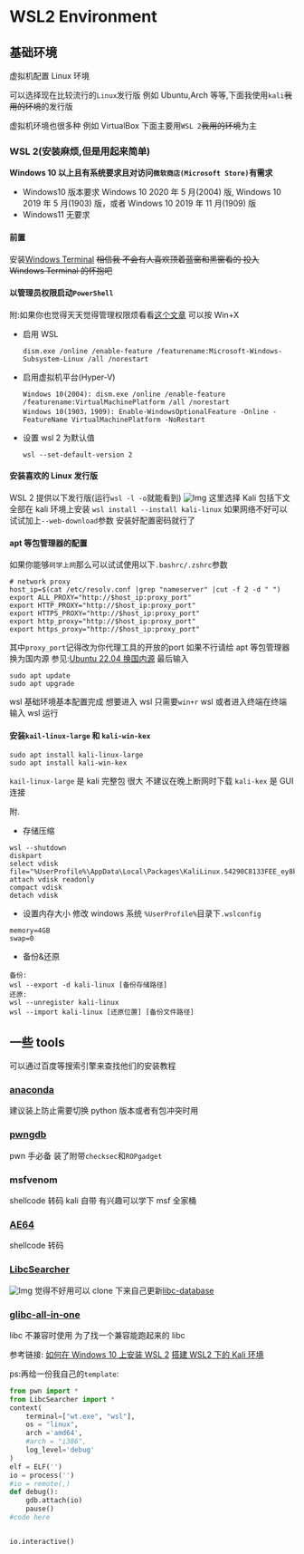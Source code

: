 # WSL2 Environment

## 基础环境

虚拟机配置 Linux 环境

可以选择现在比较流行的`Linux`发行版
例如 Ubuntu,Arch 等等,下面我使用`kali`~~我用的环境~~的发行版

虚拟机环境也很多种 例如 VirtualBox
下面主要用`WSL 2`~~我用的环境~~为主
### WSL 2(安装麻烦,但是用起来简单)

**Windows 10 以上且有系统要求且对访问`微软商店(Microsoft Store)`有需求**

-   Windows10 版本要求
    Windows 10 2020 年 5 月(2004) 版, Windows 10 2019 年 5 月(1903) 版，或者 Windows 10 2019 年 11 月(1909) 版
-   Windows11 无要求

#### 前置

安装[Windows Terminal](https://apps.microsoft.com/store/detail/windows-terminal/9N0DX20HK701)
~~相信我 不会有人喜欢顶着蓝窗和黑窗看的 投入 Windows Terminal 的怀抱吧~~

#### 以管理员权限启动`PowerShell`

附:如果你也觉得天天觉得管理权限烦看看[这个文章](https://www.brokenpoems.xyz/archives/94/)
可以按 Win+X

-   启用 WSL

    ```shell
    dism.exe /online /enable-feature /featurename:Microsoft-Windows-Subsystem-Linux /all /norestart
    ```

-   启用虚拟机平台(Hyper-V)

    ```
    Windows 10(2004): dism.exe /online /enable-feature /featurename:VirtualMachinePlatform /all /norestart
    Windows 10(1903，1909): Enable-WindowsOptionalFeature -Online -FeatureName VirtualMachinePlatform -NoRestart
    ```

-   设置 wsl 2 为默认值

    ```shell
    wsl --set-default-version 2
    ```

#### 安装喜欢的 Linux 发行版

WSL 2 提供以下发行版(运行`wsl -l -o`就能看到)
![Img](images/wsl2_enviroment/img-20230806185200.png)
这里选择 Kali 包括下文全部在 kali 环境上安装
`wsl install --install kali-linux`
如果网络不好可以试试加上`--web-download`参数
安装好配置密码就行了

#### apt 等包管理器的配置

如果你能够`珂学上网`那么可以试试使用以下`.bashrc/.zshrc`参数

```bashrc
# network proxy
host_ip=$(cat /etc/resolv.conf |grep "nameserver" |cut -f 2 -d " ")
export ALL_PROXY="http://$host_ip:proxy_port"
export HTTP_PROXY="http://$host_ip:proxy_port"
export HTTPS_PROXY="http://$host_ip:proxy_port"
export http_proxy="http://$host_ip:proxy_port"
export https_proxy="http://$host_ip:proxy_port"
```
其中`proxy_port`记得改为你代理工具的开放的port
如果不行请给 apt 等包管理器换为国内源
参见:[Ubuntu 22.04 换国内源](https://www.cnblogs.com/dier-gaohe/p/17379705.html)
最后输入

```
sudo apt update
sudo apt upgrade
```

wsl 基础环境基本配置完成
想要进入 wsl 只需要`win+r` wsl 或者进入终端在终端输入 wsl 运行

#### 安装`kail-linux-large` 和 `kali-win-kex`

```shell
sudo apt install kali-linux-large
sudo apt install kali-win-kex
```

`kail-linux-large` 是 kali 完整包 很大 不建议在晚上断网时下载
`kali-kex` 是 GUI 连接

附.

-   存储压缩

```shell
wsl --shutdown
diskpart
select vdisk file="%UserProfile%\AppData\Local\Packages\KaliLinux.54290C8133FEE_ey8k8hqnwqnmg\LocalState\ext4.vhdx"
attach vdisk readonly
compact vdisk
detach vdisk
```

-   设置内存大小
    修改 windows 系统 `%UserProfile%`目录下`.wslconfig`

```
memory=4GB
swap=0
```

-   备份&还原

```shell
备份:
wsl --export -d kali-linux [备份存储路径]
还原:
wsl --unregister kali-linux
wsl --import kali-linux [还原位置] [备份文件路径]
```

## 一些 tools

可以通过百度等搜索引擎来查找他们的安装教程

### [anaconda](https://www.anaconda.com/download#Downloads)

建议装上防止需要切换 python 版本或者有包冲突时用

### [pwngdb](https://github.com/pwndbg/pwndbg)

pwn 手必备 装了附带`checksec`和`ROPgadget`

### msfvenom

shellcode 转码 kali 自带
有兴趣可以学下 msf 全家桶

### [AE64](https://github.com/veritas501/ae64)

shellcode 转码

### [LibcSearcher](https://github.com/lieanu/LibcSearcher)

![Img](images/wsl2_enviroment/img-20230823054533.png)
觉得不好用可以 clone 下来自己更新[libc-database](https://github.com/niklasb/libc-database)

### [glibc-all-in-one](https://github.com/matrix1001/glibc-all-in-one)

libc 不兼容时使用 为了找一个兼容能跑起来的 libc

参考链接:
[如何在 Windows 10 上安装 WSL 2](https://zhuanlan.zhihu.com/p/337104547)
[搭建 WSL2 下的 Kali 环境](https://zhuanlan.zhihu.com/p/263658960)

ps:再给一份我自己的`template`:

```python
from pwn import *
from LibcSearcher import *
context(
    terminal=["wt.exe", "wsl"],
    os = "linux",
    arch ='amd64',
    #arch = "i386",
    log_level='debug'
)
elf = ELF('')
io = process('')
#io = remote(,)
def debug():
    gdb.attach(io)
    pause()
#code here


io.interactive()
```
